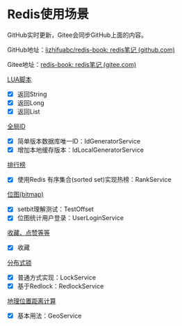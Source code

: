 # Redis使用场景

GitHub实时更新，Gitee会同步GitHub上面的内容。

GitHub地址：[lizhifuabc/redis-book: redis笔记 (github.com)](https://github.com/lizhifuabc/redis-book)

Gitee地址：[redis-book: redis笔记 (gitee.com)](https://gitee.com/lizhifu/redis-book)

 [LUA脚本](./redis-lua/README.md)

- [x] 返回String
- [x] 返回Long
- [x] 返回List

 [全局ID](./redis-id/README.md)

- [x] 简单版本数据库唯一ID：IdGeneratorService
- [x] 增加本地缓存版本：IdLocalGeneratorService

 [排行榜](./redis-rank/README.md)

- [x] 使用Redis 有序集合(sorted set)实现热榜：RankService

 [位图(bitmap)](./redis-bitmap/README.md)

- [x] setbit理解测试：TestOffset
- [x] 位图统计用户登录：UserLoginService

 [收藏、点赞等等](./redis-collect/README.md)

- [x] 收藏

 [分布式锁](./redis-lock/README.md)

- [x] 普通方式实现：LockService
- [x] 基于Redlock：RedlockService

 [地理位置距离计算](./redis-geo/README.md)

- [x] 基本用法：GeoService

